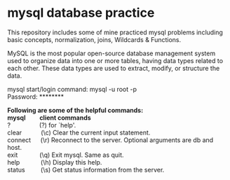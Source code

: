 # mysql database practice

This repository includes some of mine practiced mysql problems including basic concepts, normalization, joins, Wildcards & Functions.

MySQL is the most popular open-source database management system used to organize data into one or more tables, having data types related to each other. These data types are used to extract, modify, or structure the data.


mysql start/login command: mysql -u root -p</br>
Password: ********

**Following are some of the helpful commands:**<br>
**mysql**&emsp;&emsp; 		**client commands**</br>
? &emsp;&emsp;&emsp;&nbsp;&nbsp;&nbsp;&nbsp;        (\?) for `help'.</br>
clear&emsp;&emsp;&nbsp;&nbsp;&nbsp;     (\c) Clear the current input statement.</br>
connect&emsp;&nbsp;   (\r) Reconnect to the server. Optional arguments are db and host.</br>
exit&emsp;&emsp;&emsp;&nbsp;       (\q) Exit mysql. Same as quit.</br>
help&emsp;&emsp;&nbsp;&nbsp;&nbsp;&nbsp;      (\h) Display this help.</br>
status&emsp;&emsp;&nbsp;    (\s) Get status information from the server.</br>
